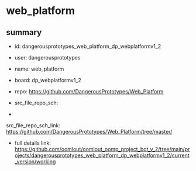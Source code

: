 # web_platform
 
## summary 
* id: dangerousprototypes_web_platform_dp_webplatformv1_2
* user: dangerousprototypes
* name: web_platform
* board: dp_webplatformv1_2
* repo: https://github.com/DangerousPrototypes/Web_Platform



* src_file_repo_sch: 
*
 src_file_repo_sch_link: https://github.com/DangerousPrototypes/Web_Platform/tree/master/
* full details link: https://github.com/oomlout/oomlout_oomp_project_bot_v_2/tree/main/projects/dangerousprototypes_web_platform_dp_webplatformv1_2/current_version/working  






